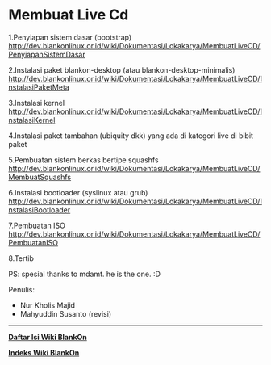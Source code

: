 # Membuat Live Cd

1.Penyiapan sistem dasar (bootstrap)
http://dev.blankonlinux.or.id/wiki/Dokumentasi/Lokakarya/MembuatLiveCD/PenyiapanSistemDasar 

2.Instalasi paket blankon-desktop (atau blankon-desktop-minimalis)
  http://dev.blankonlinux.or.id/wiki/Dokumentasi/Lokakarya/MembuatLiveCD/InstalasiPaketMeta

3.Instalasi kernel
  http://dev.blankonlinux.or.id/wiki/Dokumentasi/Lokakarya/MembuatLiveCD/InstalasiKernel 

4.Instalasi paket tambahan (ubiquity dkk) yang ada di kategori live di bibit paket

5.Pembuatan sistem berkas bertipe squashfs
  http://dev.blankonlinux.or.id/wiki/Dokumentasi/Lokakarya/MembuatLiveCD/MembuatSquashfs 

 6.Instalasi bootloader (syslinux atau grub)
   http://dev.blankonlinux.or.id/wiki/Dokumentasi/Lokakarya/MembuatLiveCD/InstalasiBootloader 

 7.Pembuatan ISO
   http://dev.blankonlinux.or.id/wiki/Dokumentasi/Lokakarya/MembuatLiveCD/PembuatanISO 

8.Tertib 

PS: spesial thanks to mdamt. he is the one. :D

Penulis:
* Nur Kholis Majid
* Mahyuddin Susanto (revisi) 


---
[**Daftar Isi Wiki BlankOn**](/DaftarIsi/README.md)
 
[**Indeks Wiki BlankOn**](/Indeks.md)



